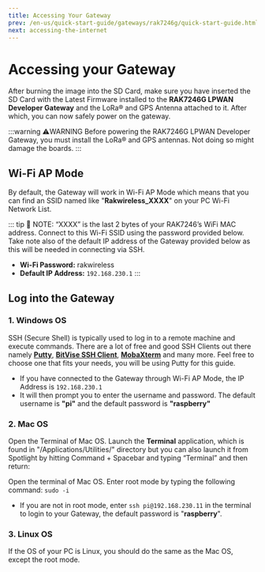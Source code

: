 ```yaml
---
title: Accessing Your Gateway
prev: /en-us/quick-start-guide/gateways/rak7246g/quick-start-guide.html#quick-start-guide
next: accessing-the-internet
---
```


# Accessing your Gateway

After burning the image into the SD Card, make sure you have inserted the SD Card with the Latest Firmware installed to the **RAK7246G LPWAN Developer Gateway** and the LoRa® and GPS Antenna attached to it. After which, you can now safely power on the gateway.

:::warning ⚠️WARNING
Before powering the RAK7246G LPWAN Developer Gateway, you must install the LoRa® and GPS antennas. Not doing so might damage the boards.
:::

## Wi-Fi AP Mode

By default, the Gateway will work in Wi-Fi AP Mode which means that you can find an SSID named like "**Rakwireless_XXXX**" on your PC Wi-Fi Network List.

<rk-img 
src="/assets/images/quick-start-guide/rak7246/access_point.png" 
width="100%" 
figure-number  = "1" 
caption="RAKWireless Access Point"
/>

::: tip 📝 NOTE:
“XXXX” is the last 2 bytes of your RAK7246’s WiFi MAC address. Connect to this Wi-Fi SSID using the password provided below. Take note also of the default IP address of the Gateway provided below as this will be needed in connecting via SSH.

- **Wi-Fi Password:** rakwireless
- **Default IP Address:** `192.168.230.1`
  :::

## Log into the Gateway

### 1. Windows OS

SSH (Secure Shell) is typically used to log in to a remote machine and execute commands. There are a lot of free and good SSH Clients out there namely [**Putty**](https://www.chiark.greenend.org.uk/~sgtatham/putty/latest.html), [**BitVise SSH Client**](https://www.bitvise.com/ssh-client-download), [**MobaXterm**](https://mobaxterm.mobatek.net/) and many more. Feel free to choose one that fits your needs, you will be using Putty for this guide.

<rk-img 
src="/assets/images/quick-start-guide/rak7246/ssh.png" 
width="70%" 
figure-number  = "2" 
caption=" Putty Software for SSH in Windows"
/>

<!-- <Cimg src="/assets/images/quick-start-guide/rak7246/ssh.png" width="70%" figure_number = "2" caption="RAKwireless Access Point"/> -->

- If you have connected to the Gateway through Wi-Fi AP Mode, the IP Address is `192.168.230.1`
- It will then prompt you to enter the username and password. The default username is **"pi"** and the default password is **"raspberry"**

<rk-img src="/assets/images/quick-start-guide/rak7246/command_line.png" width="100%" figure-number  = "3" caption="Command line after log in"/>

### 2. Mac OS

Open the Terminal of Mac OS. Launch the **Terminal** application, which is found in "/Applications/Utilities/" directory but you can also launch it from Spotlight by hitting Command + Spacebar and typing “Terminal” and then return:

<rk-img src="/assets/images/quick-start-guide/rak7246/mac_terminal.png" width="100%" figure-number  = "4" caption="Opening Terminal in Mac OS"/>

Open the terminal of Mac OS. Enter root mode by typing the following command: `sudo -i`

- If you are not in root mode, enter `ssh pi@192.168.230.11` in the terminal to login to your Gateway, the default password is "**raspberry**".

### 3. Linux OS

If the OS of your PC is Linux, you should do the same as the Mac OS, except the root mode.
